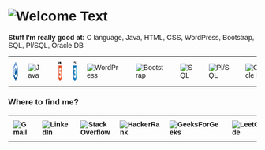 <!DOCTYPE html>
<html lang="en">
<head>
  <meta charset="UTF-8">
  <meta name="viewport" content="width=device-width, initial-scale=1.0">
  <title>Rohit Shukla Profile</title>
  <style>
    body {
      font-family: Arial, sans-serif;
    }
    h1, h3 {
      text-align: left;
    }
    table {
      width: 100%;
    }
    th, td {
      text-align: left;
      padding: 10px;
    }
    img {
      vertical-align: middle;
    }
    a {
      text-decoration: none;
    }
    .skills-table img {
      margin-right: 10px;
    }
    .contact-table th {
      text-align: left;
      padding: 10px;
    }
  </style>
</head>
<body>

<h1>
  <a href="https://info.rohitshukla.net">
    <img src="https://readme-typing-svg.herokuapp.com?lines=Hello,+There!+👋;This+is+Rohit+Shukla....;Nice+to+see+you!&color=%23000000&size=28" alt="Welcome Text">
  </a>
</h1>

<p><b>Stuff I'm really good at:</b> C language, Java, HTML, CSS, WordPress, Bootstrap, SQL, Pl/SQL, Oracle DB</p>

<table class="skills-table">
  <tr>
    <td>
      <a href="https://www.cprogramming.com/" target="_blank">
        <img src="https://raw.githubusercontent.com/devicons/devicon/master/icons/c/c-original.svg" alt="C" width="40" height="40">
      </a>
    </td>
    <td>
      <a href="https://www.w3schools.com/java/" target="_blank">
        <img src="https://cdn-icons-png.flaticon.com/512/226/226777.png" alt="Java" width="40" height="40">
      </a>
    </td>
    <td>
      <a href="https://www.w3.org/html/" target="_blank">
        <img src="https://raw.githubusercontent.com/devicons/devicon/master/icons/html5/html5-original-wordmark.svg" alt="HTML5" width="40" height="40">
      </a>
    </td>
    <td>
      <a href="https://www.w3schools.com/css/" target="_blank">
        <img src="https://raw.githubusercontent.com/devicons/devicon/master/icons/css3/css3-original-wordmark.svg" alt="CSS3" width="40" height="40">
      </a>
    </td>
    <td>
      <a href="https://wordpress.org/" target="_blank">
        <img src="https://upload.wikimedia.org/wikipedia/commons/thumb/9/98/WordPress_blue_logo.svg/1200px-WordPress_blue_logo.svg.png" alt="WordPress" width="40" height="40">
      </a>
    </td>
    <td>
      <a href="https://getbootstrap.com/" target="_blank">
        <img src="https://upload.wikimedia.org/wikipedia/commons/b/b2/Bootstrap_logo.svg" alt="Bootstrap" width="40" height="40">
      </a>
    </td>
    <td>
      <a href="https://www.w3schools.com/sql/" target="_blank">
        <img src="https://w7.pngwing.com/pngs/167/148/png-transparent-microsoft-azure-sql-database-microsoft-sql-server-database-blue-text-logo-thumbnail.png" alt="SQL" width="40" height="40">
      </a>
    </td>
    <td>
      <a href="https://www.oracle.com/in/database/technologies/appdev/plsql.html" target="_blank">
        <img src="https://blogger.googleusercontent.com/img/a/AVvXsEh_mh35oPtukNeOK87qLrdQ9XgMx3X3DElCDYFZ9VOJZp-92y3CsQfA3n92Ss8RCmOaGcCnz21yxyar3FkYMPsEvLEhQ8GIywqwThEiYWflk-Lk--EgSlPrDJ5JhN1SRITpXzvCHsSZetXz67Sx-u7fqY7QlYk30vZuc30GPdmHBYkBZv0gxMQnPzVC=s200" alt="Pl/SQL" width="50" height="50">
      </a>
    </td>
    <td>
      <a href="https://www.oracle.com/in/index.html" target="_blank">
        <img src="https://rohitshukla001.github.io/notes/Images/oracleDB_icon.svg" alt="Oracle DB" height="40">
      </a>
    </td>
  </tr>
</table>

<h3>Where to find me?</h3>

<table class="contact-table">
  <tr>
    <th>
      <a href="mailto:rohitshukla5911@gmail.com" target="_blank">
        <img height="30px" src="https://upload.wikimedia.org/wikipedia/commons/thumb/7/7e/Gmail_icon_%282020%29.svg/2560px-Gmail_icon_%282020%29.svg.png" alt="Gmail">
      </a>
    </th>
    <th>
      <a href="https://www.linkedin.com/in/rohitshukla001" target="_blank">
        <img height="35px" src="https://cdn-icons-png.flaticon.com/512/174/174857.png" alt="LinkedIn">
      </a>
    </th>
    <th>
      <a href="https://stackoverflow.com/users/17337182/rohit-shukla" target="_blank">
        <img alt="Stack Overflow" src="https://img.shields.io/badge/Stack_Overflow-FE7A16?style=for-the-badge&logo=stack-overflow&logoColor=white" alt="Stack Overflow">
      </a>
    </th>
    <th>
      <a href="https://www.hackerrank.com/rohitshukla001" target="_blank">
        <img alt="HackerRank" width="170px" src="https://uemkcp.github.io/images/Hackerrank-Logo.svg" alt="HackerRank">
      </a>
    </th>
    <th>
      <a href="https://auth.geeksforgeeks.org/user/rohitshukla001" target="_blank">
        <img alt="GeeksForGeeks" width="170px" src="https://media.geeksforgeeks.org/wp-content/cdn-uploads/20200817185016/gfg_complete_logo_2x-min.png" alt="GeeksForGeeks">
      </a>
    </th>
    <th>
      <a href="https://leetcode.com/rohitshukla001/" target="_blank">
        <img alt="LeetCode" width="170px" src="https://w7.pngwing.com/pngs/640/947/png-transparent-leetcode-button-icon.png" alt="LeetCode">
      </a>
    </th>
  </tr>
</table>

</body>
</html>
